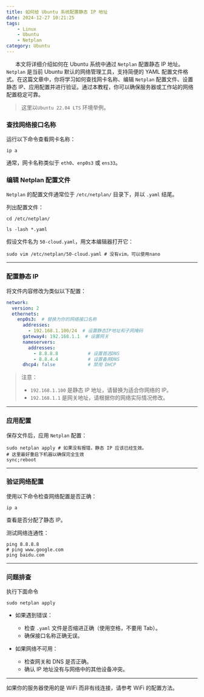 ```yaml
---
title: 如何给 Ubuntu 系统配置静态 IP 地址
date: 2024-12-27 10:21:25
tags:
    - Linux
    - Ubuntu
    - Netplan
category: Ubuntu
---
```


&nbsp;&nbsp;&nbsp;&nbsp;&nbsp;&nbsp;本文将详细介绍如何在 Ubuntu 系统中通过 `Netplan` 配置静态 IP 地址。`Netplan` 是当前 Ubuntu 默认的网络管理工具，支持简便的 YAML 配置文件格式。在这篇文章中，你将学习如何查找网卡名称、编辑 `Netplan` 配置文件、设置静态 IP、应用配置并进行验证。通过本教程，你可以确保服务器或工作站的网络配置稳定可靠。

<!-- more -->

> 这里以`Ubuntu 22.04 LTS` 环境举例。

### 查找网络接口名称

运行以下命令查看网卡名称：

```shell
ip a
```

通常，网卡名称类似于 `eth0`、`enp0s3` 或 `ens33`。



### 编辑 Netplan 配置文件

`Netplan` 的配置文件通常位于 `/etc/netplan/` 目录下，并以 `.yaml` 结尾。

列出配置文件：

```shell
cd /etc/netplan/

ls -lash *.yaml
```

假设文件名为 `50-cloud.yaml`，用文本编辑器打开它：

```shell
sudo vim /etc/netplan/50-cloud.yaml # 没有vim，可以使用nano
```

------

### 配置静态 IP

将文件内容修改为类似以下配置：

```yaml
network:
  version: 2
  ethernets:
    enp0s3:  # 替换为你的网络接口名称
      addresses:
        - 192.168.1.100/24  # 设置静态IP地址和子网掩码
      gateway4: 192.168.1.1  # 设置网关
      nameservers:
        addresses:
          - 8.8.8.8           # 设置首选DNS
          - 8.8.4.4           # 设置备用DNS
      dhcp4: false            # 禁用 DHCP
```

> 注意： 
> - `192.168.1.100` 是静态 IP 地址，请替换为适合你网络的 IP。
> - `192.168.1.1` 是网关地址，请根据你的网络实际情况修改。

------

### 应用配置

保存文件后，应用 `Netplan` 配置：

```shell
sudo netplan apply # 如果没有报错，静态 IP 应该已经生效。
# 这里最好重启下机器以确保完全生效
sync;reboot
```



------

### 验证网络配置

使用以下命令检查网络配置是否正确：

```shell
ip a
```

查看是否分配了静态 IP。

测试网络连通性：

```shell
ping 8.8.8.8
# ping www.google.com 
ping baidu.com
```

------

### 问题排查

执行下面命令

  ```shell
  sudo netplan apply
  ```

- 如果遇到错误：
  - 检查 `.yaml` 文件是否缩进正确（使用空格，不要用 Tab）。
  - 确保接口名称正确无误。

- 如果网络不可用：
  - 检查网关和 DNS 是否正确。
  - 确认 IP 地址没有与网络中的其他设备冲突。

------
如果你的服务器使用的是 WiFi 而非有线连接，请参考 WiFi 的配置方法。
